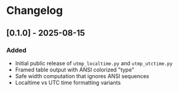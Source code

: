 # Changelog

## [0.1.0] - 2025-08-15
### Added
- Initial public release of `utmp_localtime.py` and `utmp_utctime.py`
- Framed table output with ANSI colorized "type"
- Safe width computation that ignores ANSI sequences
- Localtime vs UTC time formatting variants